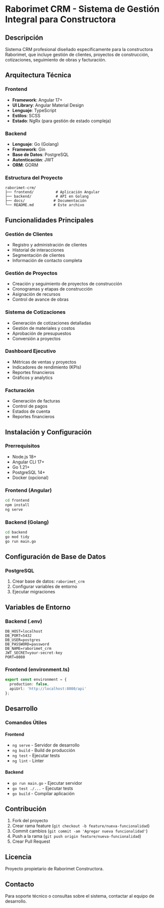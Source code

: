 # Raborimet CRM - Sistema de Gestión Integral para Constructora

## Descripción
Sistema CRM profesional diseñado específicamente para la constructora Raborimet, que incluye gestión de clientes, proyectos de construcción, cotizaciones, seguimiento de obras y facturación.

## Arquitectura Técnica

### Frontend
- **Framework**: Angular 17+
- **UI Library**: Angular Material Design
- **Lenguaje**: TypeScript
- **Estilos**: SCSS
- **Estado**: NgRx (para gestión de estado compleja)

### Backend
- **Lenguaje**: Go (Golang)
- **Framework**: Gin
- **Base de Datos**: PostgreSQL
- **Autenticación**: JWT
- **ORM**: GORM

### Estructura del Proyecto
```
raborimet-crm/
├── frontend/          # Aplicación Angular
├── backend/           # API en Golang
├── docs/             # Documentación
└── README.md         # Este archivo
```

## Funcionalidades Principales

### Gestión de Clientes
- Registro y administración de clientes
- Historial de interacciones
- Segmentación de clientes
- Información de contacto completa

### Gestión de Proyectos
- Creación y seguimiento de proyectos de construcción
- Cronogramas y etapas de construcción
- Asignación de recursos
- Control de avance de obras

### Sistema de Cotizaciones
- Generación de cotizaciones detalladas
- Gestión de materiales y costos
- Aprobación de presupuestos
- Conversión a proyectos

### Dashboard Ejecutivo
- Métricas de ventas y proyectos
- Indicadores de rendimiento (KPIs)
- Reportes financieros
- Gráficos y analytics

### Facturación
- Generación de facturas
- Control de pagos
- Estados de cuenta
- Reportes financieros

## Instalación y Configuración

### Prerrequisitos
- Node.js 18+
- Angular CLI 17+
- Go 1.21+
- PostgreSQL 14+
- Docker (opcional)

### Frontend (Angular)
```bash
cd frontend
npm install
ng serve
```

### Backend (Golang)
```bash
cd backend
go mod tidy
go run main.go
```

## Configuración de Base de Datos

### PostgreSQL
1. Crear base de datos: `raborimet_crm`
2. Configurar variables de entorno
3. Ejecutar migraciones

## Variables de Entorno

### Backend (.env)
```
DB_HOST=localhost
DB_PORT=5432
DB_USER=postgres
DB_PASSWORD=password
DB_NAME=raborimet_crm
JWT_SECRET=your-secret-key
PORT=8080
```

### Frontend (environment.ts)
```typescript
export const environment = {
  production: false,
  apiUrl: 'http://localhost:8080/api'
};
```

## Desarrollo

### Comandos Útiles

#### Frontend
- `ng serve` - Servidor de desarrollo
- `ng build` - Build de producción
- `ng test` - Ejecutar tests
- `ng lint` - Linter

#### Backend
- `go run main.go` - Ejecutar servidor
- `go test ./...` - Ejecutar tests
- `go build` - Compilar aplicación

## Contribución

1. Fork del proyecto
2. Crear rama feature (`git checkout -b feature/nueva-funcionalidad`)
3. Commit cambios (`git commit -am 'Agregar nueva funcionalidad'`)
4. Push a la rama (`git push origin feature/nueva-funcionalidad`)
5. Crear Pull Request

## Licencia

Proyecto propietario de Raborimet Constructora.

## Contacto

Para soporte técnico o consultas sobre el sistema, contactar al equipo de desarrollo.